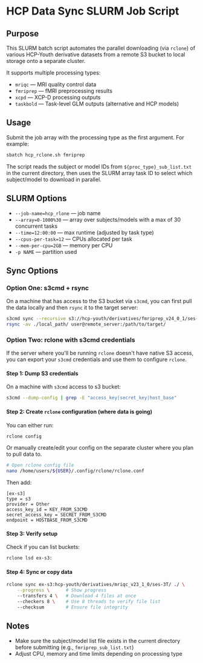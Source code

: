 # HCP Data Sync SLURM Job Script

## Purpose

This SLURM batch script automates the parallel downloading (via `rclone`) of various HCP-Youth derivative datasets from a remote S3 bucket to local storage onto a separate cluster.

It supports multiple processing types:  
- `mriqc` — MRI quality control data  
- `fmriprep` — fMRI preprocessing results  
- `xcpd` — XCP-D processing outputs  
- `taskbold` — Task-level GLM outputs (alternative and HCP models)

## Usage

Submit the job array with the processing type as the first argument. For example:

```bash
sbatch hcp_rclone.sh fmriprep
```

The script reads the subject or model IDs from `${proc_type}_sub_list.txt` in the current directory, then uses the SLURM array task ID to select which subject/model to download in parallel.

## SLURM Options

- `--job-name=hcp_rlone` — job name  
- `--array=0-1000%30` — array over subjects/models with a max of 30 concurrent tasks  
- `--time=12:00:00` — max runtime (adjusted by task type)  
- `--cpus-per-task=12` — CPUs allocated per task  
- `--mem-per-cpu=2GB` — memory per CPU  
- `-p NAME` — partition used  

## Sync Options

### Option One: s3cmd + rsync

On a machine that has access to the S3 bucket via `s3cmd`, you can first pull the data locally and then `rsync` it to the target server:

```bash
s3cmd sync --recursive s3://hcp-youth/derivatives/fmriprep_v24_0_1/ses-3T/ ./local_path/
rsync -av ./local_path/ user@remote_server:/path/to/target/
```

### Option Two: rclone with s3cmd credentials

If the server where you'll be running `rclone` doesn't have native S3 access, you can export your `s3cmd` credentials and use them to configure `rclone`.

#### Step 1: Dump S3 credentials

On a machine with `s3cmd` access to s3 bucket:

```bash
s3cmd --dump-config | grep -E "access_key|secret_key|host_base"
```

#### Step 2: Create `rclone` configuration (where data is going)

You can either run:

```bash
rclone config
```

Or manually create/edit your config on the separate cluster where you plan to pull data to.

```bash
# Open rclone config file
nano /home/users/${USER}/.config/rclone/rclone.conf
```

Then add:

```
[ex-s3]
type = s3
provider = Other
access_key_id = KEY_FROM_S3CMD
secret_access_key = SECRET_FROM_S3CMD
endpoint = HOSTBASE_FROM_S3CMD
```

#### Step 3: Verify setup

Check if you can list buckets:

```bash
rclone lsd ex-s3:
```

#### Step 4: Sync or copy data

```bash
rclone sync ex-s3:hcp-youth/derivatives/mriqc_v23_1_0/ses-3T/ ./ \
    --progress \      # Show progress
    --transfers 4 \   # Download 4 files at once
    --checkers 8 \    # Use 8 threads to verify file list
    --checksum        # Ensure file integrity
```

## Notes

- Make sure the subject/model list file exists in the current directory before submitting (e.g., `fmriprep_sub_list.txt`)  
- Adjust CPU, memory and time limits depending on processing type  

